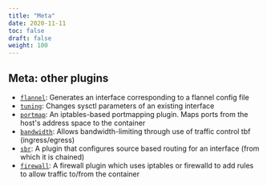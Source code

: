 ```yaml
---
title: "Meta"
date: 2020-11-11
toc: false
draft: false
weight: 100
---
```


## Meta: other plugins

* [`flannel`](flannel): Generates an interface corresponding to a flannel config file
* [`tuning`](tuning): Changes sysctl parameters of an existing interface
* [`portmap`](portmap): An iptables-based portmapping plugin. Maps ports from the host's address space to the container
* [`bandwidth`](bandwidth): Allows bandwidth-limiting through use of traffic control tbf (ingress/egress)
* [`sbr`](sbr): A plugin that configures source based routing for an interface (from which it is chained)
* [`firewall`](firewall): A firewall plugin which uses iptables or firewalld to add rules to allow traffic to/from the container

